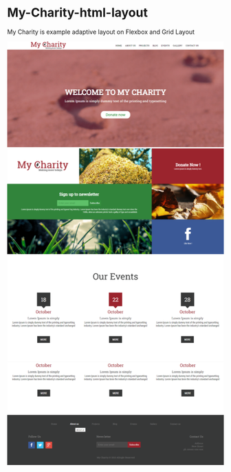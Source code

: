 # My-Charity-html-layout

My Charity is example adaptive layout on Flexbox and Grid Layout

![Layout](./assets/layout/layout.png)
![Layout](./assets/layout/layout_1.png)
![Layout](./assets/layout/layout_2.png)
![Layout](./assets/layout/layout_3.png)

